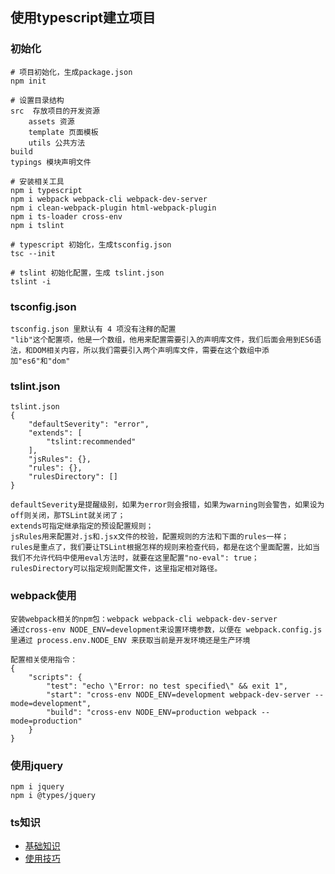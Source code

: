 ## 使用typescript建立项目
### 初始化
    # 项目初始化，生成package.json
    npm init

    # 设置目录结构
    src  存放项目的开发资源
        assets 资源
        template 页面模板
        utils 公共方法
    build
    typings 模块声明文件

    # 安装相关工具
    npm i typescript
    npm i webpack webpack-cli webpack-dev-server 
    npm i clean-webpack-plugin html-webpack-plugin
    npm i ts-loader cross-env
    npm i tslint

    # typescript 初始化，生成tsconfig.json
    tsc --init

    # tslint 初始化配置，生成 tslint.json
    tslint -i

### tsconfig.json
    tsconfig.json 里默认有 4 项没有注释的配置
    "lib"这个配置项，他是一个数组，他用来配置需要引入的声明库文件，我们后面会用到ES6语法，和DOM相关内容，所以我们需要引入两个声明库文件，需要在这个数组中添加"es6"和"dom"

### tslint.json
    tslint.json
    {
        "defaultSeverity": "error",
        "extends": [
            "tslint:recommended"
        ],
        "jsRules": {},
        "rules": {},
        "rulesDirectory": []
    }

    defaultSeverity是提醒级别，如果为error则会报错，如果为warning则会警告，如果设为off则关闭，那TSLint就关闭了；
    extends可指定继承指定的预设配置规则；
    jsRules用来配置对.js和.jsx文件的校验，配置规则的方法和下面的rules一样；
    rules是重点了，我们要让TSLint根据怎样的规则来检查代码，都是在这个里面配置，比如当我们不允许代码中使用eval方法时，就要在这里配置"no-eval": true；
    rulesDirectory可以指定规则配置文件，这里指定相对路径。

### webpack使用
    安装webpack相关的npm包：webpack webpack-cli webpack-dev-server
    通过cross-env NODE_ENV=development来设置环境参数，以便在 webpack.config.js 里通过 process.env.NODE_ENV 来获取当前是开发环境还是生产环境

    配置相关使用指令：
    {
        "scripts": {
            "test": "echo \"Error: no test specified\" && exit 1",
            "start": "cross-env NODE_ENV=development webpack-dev-server --mode=development",
            "build": "cross-env NODE_ENV=production webpack --mode=production"
        }
    }

### 使用jquery
    npm i jquery
    npm i @types/jquery

### ts知识
* [基础知识](./README/1.基础知识.md)
* [使用技巧](./README/9.使用技巧.md)
    

